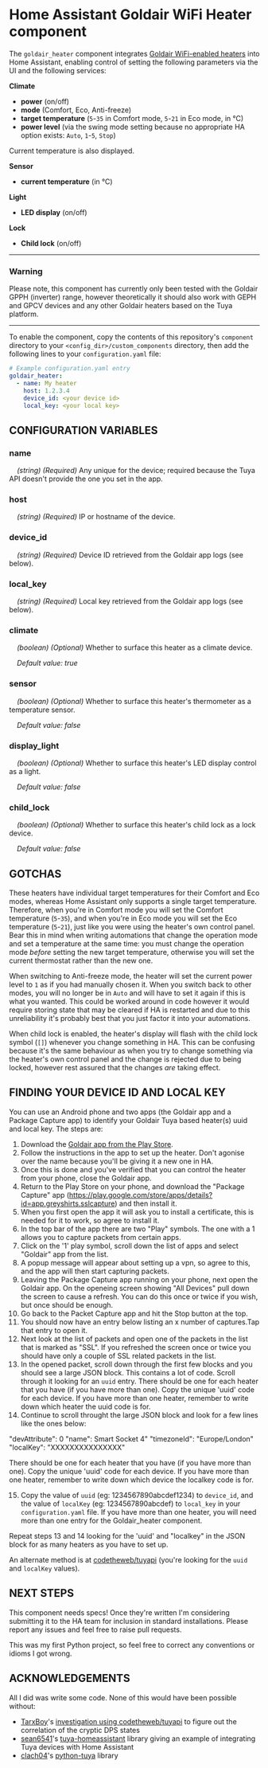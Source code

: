 Home Assistant Goldair WiFi Heater component
============================================

The `goldair_heater` component integrates 
[Goldair WiFi-enabled heaters](http://www.goldair.co.nz/product-catalogue/heating/wifi-heaters) into Home Assistant, 
enabling control of setting the following parameters via the UI and the following services:

**Climate**
* **power** (on/off)
* **mode** (Comfort, Eco, Anti-freeze)
* **target temperature** (`5`-`35` in Comfort mode, `5`-`21` in Eco mode, in °C)
* **power level** (via the swing mode setting because no appropriate HA option exists: `Auto`, `1`-`5`, `Stop`)

Current temperature is also displayed.

**Sensor**
* **current temperature** (in °C)

**Light**
* **LED display** (on/off)

**Lock**
* **Child lock** (on/off)

---

### Warning
Please note, this component has currently only been tested with the Goldair GPPH (inverter) range, however theoretically 
it should also work with GEPH and GPCV devices and any other Goldair heaters based on the Tuya platform.

---

To enable the component, copy the contents of this repository's `component` directory to your
`<config_dir>/custom_components` directory, then add the following lines to your `configuration.yaml` file:

```yaml
# Example configuration.yaml entry
goldair_heater:
  - name: My heater
    host: 1.2.3.4
    device_id: <your device id>
    local_key: <your local key>
```

CONFIGURATION VARIABLES
-----------------------

### name
&nbsp;&nbsp;&nbsp;&nbsp;*(string) (Required)* Any unique for the device; required because the Tuya API doesn't provide
                                              the one you set in the app.

### host
&nbsp;&nbsp;&nbsp;&nbsp;*(string) (Required)* IP or hostname of the device.

### device_id
&nbsp;&nbsp;&nbsp;&nbsp;*(string) (Required)* Device ID retrieved from the Goldair app logs (see below).

### local_key
&nbsp;&nbsp;&nbsp;&nbsp;*(string) (Required)* Local key retrieved from the Goldair app logs (see below).

### climate
&nbsp;&nbsp;&nbsp;&nbsp;*(boolean) (Optional)* Whether to surface this heater as a climate device.

&nbsp;&nbsp;&nbsp;&nbsp;*Default value: true* 

### sensor
&nbsp;&nbsp;&nbsp;&nbsp;*(boolean) (Optional)* Whether to surface this heater's thermometer as a temperature sensor.

&nbsp;&nbsp;&nbsp;&nbsp;*Default value: false* 

### display_light
&nbsp;&nbsp;&nbsp;&nbsp;*(boolean) (Optional)* Whether to surface this heater's LED display control as a light.

&nbsp;&nbsp;&nbsp;&nbsp;*Default value: false* 

### child_lock
&nbsp;&nbsp;&nbsp;&nbsp;*(boolean) (Optional)* Whether to surface this heater's child lock as a lock device.

&nbsp;&nbsp;&nbsp;&nbsp;*Default value: false* 

GOTCHAS
-------
These heaters have individual target temperatures for their Comfort and Eco modes, whereas Home Assistant only supports
a single target temperature. Therefore, when you're in Comfort mode you will set the Comfort temperature (`5`-`35`), and
when you're in Eco mode you will set the Eco temperature (`5`-`21`), just like you were using the heater's own control 
panel. Bear this in mind when writing automations that change the operation mode and set a temperature at the same time: 
you must change the operation mode *before* setting the new target temperature, otherwise you will set the current 
thermostat rather than the new one. 

When switching to Anti-freeze mode, the heater will set the current power level to `1` as if you had manually chosen it.
When you switch back to other modes, you will no longer be in `Auto` and will have to set it again if this is what you
wanted. This could be worked around in code however it would require storing state that may be cleared if HA is
restarted and due to this unreliability it's probably best that you just factor it into your automations.

When child lock is enabled, the heater's display will flash with the child lock symbol (`[]`) whenever you change
something in HA. This can be confusing because it's the same behaviour as when you try to change something via the
heater's own control panel and the change is rejected due to being locked, however rest assured that the changes *are* 
taking effect.

FINDING YOUR DEVICE ID AND LOCAL KEY
------------------------------------

You can use an Android phone and two apps (the Goldair app and a Package Capture app) to identify your Goldair Tuya based heater(s) uuid and local key. The steps are:   

1. Download the [Goldair app from the Play Store](https://play.google.com/store/apps/details?id=com.goldair.smart).
2. Follow the instructions in the app to set up the heater. Don't agonise over the name because you'll be giving it a 
   new one in HA.
3. Once this is done and you've verified that you can control the heater from your phone, close the Goldair app.
4. Return to the Play Store on your phone, and download the "Package Capture" app (https://play.google.com/store/apps/details?id=app.greyshirts.sslcapture) and then install it. 
5. When you first open the app it will ask you to install a certificate, this is needed for it to work, so agree to install it.
6. In the top bar of the app there are two "Play" symbols. The one with a 1 allows you to capture packets from certain apps.
7. Click on the '1' play symbol, scroll down the list of apps and select "Goldair" app from the list.
8. A popup message will appear about setting up a vpn, so agree to this, and the app will then start capturing packets.
9. Leaving the Package Capture app running on your phone, next open the Goldair app. On the openeing screen showing "All Devices" pull down the screen to cause a refresh. You can do this once or twice if you wish, but once should be enough. 
10. Go back to the Packet Capture app and hit the Stop button at the top.
11. You should now have an entry below listing an x number of captures.Tap that entry to open it. 
12. Next look at the list of packets and open one of the packets in the list that is marked as "SSL". If you refreshed the screen once or twice you should have only a couple of SSL related packets in the list. 
13. In the opened packet, scroll down through the first few blocks and you should see a large JSON block. This contains a lot of code. Scroll through it looking for an `uuid` entry. There should be one for each heater that you have (if you have more than one). Copy the unique 'uuid' code for each device. If you have more than one heater, remember to write down which heater the uuid code is for. 
14. Continue to scroll throught the large JSON block and look for a few lines like the ones below:

"devAttribute": 0
"name": Smart Socket 4"
"timezoneId": "Europe/London"
"localKey": "XXXXXXXXXXXXXXX"

There should be one for each heater that you have (if you have more than one). Copy the unique 'uuid' code for each device. If you have more than one heater, remember to write down which device the localkey code is for. 

15. Copy the value of `uuid` (eg: 1234567890abcdef1234) to `device_id`, and the value of `localKey` 
   (eg: 1234567890abcdef) to `local_key` in your `configuration.yaml` file. If you have more than one heater, you will need more than one entry for the Goldair_heater component. 

Repeat steps 13 and 14 looking for the 'uuid' and "localkey" in the JSON block for as many heaters as you have to set up.

An alternate method is at
[codetheweb/tuyapi](https://github.com/codetheweb/tuyapi/blob/master/docs/SETUP.md) (you're looking for the `uuid` and
`localKey` values).

NEXT STEPS
----------
This component needs specs! Once they're written I'm considering submitting it to the HA team for inclusion in standard 
installations. Please report any issues and feel free to raise pull requests.

This was my first Python project, so feel free to correct any conventions or idioms I got wrong.

ACKNOWLEDGEMENTS
----------------
All I did was write some code. None of this would have been possible without:

* [TarxBoy](https://github.com/TarxBoy)'s [investigation using codetheweb/tuyapi](https://github.com/codetheweb/tuyapi/issues/31) to figure out the correlation of the cryptic DPS states 
* [sean6541](https://github.com/sean6541)'s [tuya-homeassistant](https://github.com/sean6541/tuya-homeassistant) library giving an example of integrating Tuya devices with Home Assistant
* [clach04](https://github.com/clach04)'s [python-tuya](https://github.com/clach04/python-tuya) library
